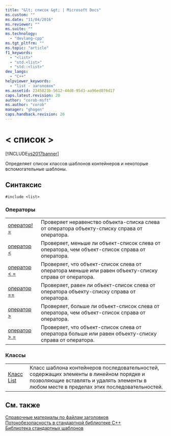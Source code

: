 ```yaml
---
title: "&lt; список &gt; | Microsoft Docs"
ms.custom: ""
ms.date: "11/04/2016"
ms.reviewer: ""
ms.suite: ""
ms.technology: 
  - "devlang-cpp"
ms.tgt_pltfrm: ""
ms.topic: "article"
f1_keywords: 
  - "<list>"
  - "std.<list>"
  - "std::<list>"
dev_langs: 
  - "C++"
helpviewer_keywords: 
  - "list - заголовок"
ms.assetid: 2345823b-5612-44d8-95d3-aa96ed076d17
caps.latest.revision: 20
author: "corob-msft"
ms.author: "corob"
manager: "ghogen"
caps.handback.revision: 20
---
```

# &lt; список &gt;
[!INCLUDE[vs2017banner](../assembler/inline/includes/vs2017banner.md)]

Определяет список классов шаблонов контейнеров и некоторые вспомогательные шаблоны.  
  
## <a name="syntax"></a>Синтаксис  
  
```  
#include <list>  
```  
  
### <a name="operators"></a>Операторы  
  
|||  
|-|-|  
|[оператор! =](../Topic/%3Clist%3E%20operators.md#operator_neq)|Проверяет неравенство объекта-списка слева от оператора объекту-списку справа от оператора.|  
|[оператор <](../Topic/%3Clist%3E%20operators.md#operator_lt_)|Проверяет, меньше ли объект-список слева от оператора, чем объект-список справа от оператора.|  
|[оператор \< =](../Topic/%3Clist%3E%20operators.md#operator_lt__eq)|Проверяет, что объект-список слева от оператора меньше или равен объекту-списку справа от оператора.|  
|[оператор ==](../Topic/%3Clist%3E%20operators.md#operator_eq_eq)|Проверяет, равен ли объект-список слева от оператора объекту-списку справа от оператора.|  
|[оператор >](../Topic/%3Clist%3E%20operators.md#operator_gt_)|Проверяет, больше ли объект-список слева от оператора, чем объект-список справа от оператора.|  
|[оператор > =](../Topic/%3Clist%3E%20operators.md#operator_gt__eq)|Проверяет, что объект-список слева от оператора больше или равен объекту-списку справа от оператора.|  
  
### <a name="classes"></a>Классы  
  
|||  
|-|-|  
|[Класс List](../standard-library/list-class.md)|Класс шаблона контейнеров последовательностей, содержащих элементы в линейном порядке и позволяющие вставлять и удалять элементы в любом месте в пределах этих последовательностей.|  
  
## <a name="see-also"></a>См. также  
 [Справочные материалы по файлам заголовков](../standard-library/cpp-standard-library-header-files.md)   
 [Потокобезопасность в стандартной библиотеке C++](../standard-library/thread-safety-in-the-cpp-standard-library.md)   
 [Библиотека стандартных шаблонов](../misc/standard-template-library.md)

